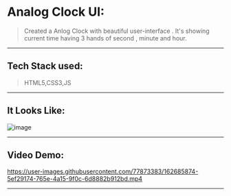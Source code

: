 # Analog Clock UI:
> Created a Anlog Clock with beautiful user-interface . It's showing current time having 3 hands of second , minute and hour.

---
## Tech Stack used:
> HTML5,CSS3,JS

---

## It Looks Like:
![image](https://user-images.githubusercontent.com/77873383/162685749-6297f230-6bb4-4a5f-a5c6-1665224b88e9.png)

---

## Video Demo:


https://user-images.githubusercontent.com/77873383/162685874-5ef29174-765e-4a15-9f0c-6d8882b912bd.mp4



---
